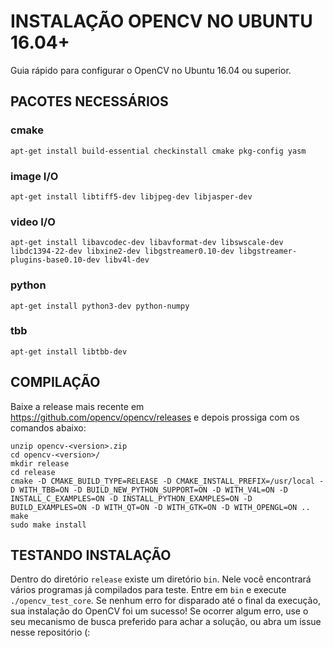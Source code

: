 # INSTALAÇÃO OPENCV NO UBUNTU 16.04+
Guia rápido para configurar o OpenCV no Ubuntu 16.04 ou superior.

## PACOTES NECESSÁRIOS
### cmake
```apt-get install build-essential checkinstall cmake pkg-config yasm```
### image I/O
```apt-get install libtiff5-dev libjpeg-dev libjasper-dev```
### video I/O
```apt-get install libavcodec-dev libavformat-dev libswscale-dev libdc1394-22-dev libxine2-dev libgstreamer0.10-dev libgstreamer-plugins-base0.10-dev libv4l-dev```
### python
```apt-get install python3-dev python-numpy```
### tbb
```apt-get install libtbb-dev```

## COMPILAÇÃO
Baixe a release mais recente em https://github.com/opencv/opencv/releases e depois prossiga com os comandos abaixo:

```
unzip opencv-<version>.zip
cd opencv-<version>/
mkdir release
cd release
cmake -D CMAKE_BUILD_TYPE=RELEASE -D CMAKE_INSTALL_PREFIX=/usr/local -D WITH_TBB=ON -D BUILD_NEW_PYTHON_SUPPORT=ON -D WITH_V4L=ON -D INSTALL_C_EXAMPLES=ON -D INSTALL_PYTHON_EXAMPLES=ON -D BUILD_EXAMPLES=ON -D WITH_QT=ON -D WITH_GTK=ON -D WITH_OPENGL=ON ..
make
sudo make install
```

## TESTANDO INSTALAÇÃO
Dentro do diretório ```release``` existe um diretório ```bin```. Nele você encontrará vários programas já compilados para teste. Entre em ```bin``` e execute ```./opencv_test_core```. Se nenhum erro for disparado até o final da execução, sua instalação do OpenCV foi um sucesso! Se ocorrer algum erro, use o seu mecanismo de busca preferido para achar a solução, ou abra um issue nesse repositório (:
